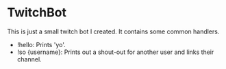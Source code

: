 # TwitchBot

This is just a small twitch bot I created. It contains some common handlers.

 - !hello: Prints 'yo'. 
 - !so {username}: Prints out a shout-out for another user and links their channel.